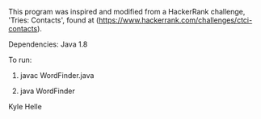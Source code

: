 This program was inspired and modified from a HackerRank challenge, 'Tries: Contacts', found at (https://www.hackerrank.com/challenges/ctci-contacts).

Dependencies: Java 1.8

To run:

1) javac WordFinder.java

2) java WordFinder



Kyle Helle
